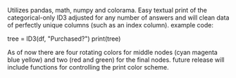 Utilizes pandas, math, numpy and colorama. 
Easy textual print of the categorical-only ID3 adjusted for any number of answers and will clean data of perfectly unique columns (such as an index column).
example code:

tree = ID3(df, "Purchased?")
print(tree)

As of now there are four rotating colors for middle nodes (cyan magenta blue yellow) and two (red and green) for the final nodes. future release will include functions for controlling the print color scheme.
